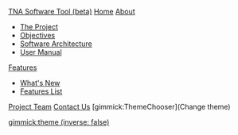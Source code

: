 [TNA Software Tool (beta)](https://tnasoftwaretool.engr.oregonstate.edu/TNAtoolAPI-Webapp "TNA Software Tool") 
[Home](index.md)
[About]()

  * [The Project](project.md)
  * [Objectives](objectives.md)
  * [Software Architecture](architecture.md)  
  * [User Manual](manual.md)
  
  
[Features]()

 * [What's New](newfeatures.md)
 * [Features List](features.md)

[Project Team](team.md)
[Contact Us](contact.md)
[gimmick:ThemeChooser](Change theme)

[gimmick:theme (inverse: false)](flatly)
